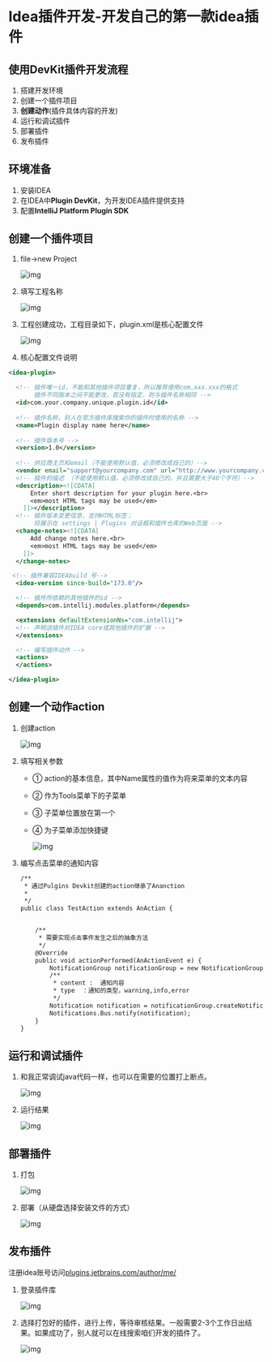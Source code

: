 # Idea插件开发-开发自己的第一款idea插件

## 使用DevKit插件开发流程

1. 搭建开发环境
2. 创建一个插件项目
3. **创建动作**(插件具体内容的开发)
4. 运行和调试插件
5. 部署插件
6. 发布插件

## 环境准备

1. 安装IDEA
2. 在IDEA中**Plugin DevKit**，为开发IDEA插件提供支持
3. 配置**IntelliJ Platform Plugin SDK**

## 创建一个插件项目

1. file->new Project

   ![img](https://gitee.com/wuyilong/picture-bed/raw/master//img/1717cd8991fb0697~tplv-t2oaga2asx-watermark.awebp)

2. 填写工程名称

   ![img](https://gitee.com/wuyilong/picture-bed/raw/master//img/1717cd95b8569e69~tplv-t2oaga2asx-watermark.awebp)

3. 工程创建成功，工程目录如下，plugin.xml是核心配置文件

   ![img](https://gitee.com/wuyilong/picture-bed/raw/master//img/1717cd9a94990565~tplv-t2oaga2asx-watermark.awebp)

4. 核心配置文件说明

```xml
<idea-plugin>
    
  <!-- 插件唯一id，不能和其他插件项目重复，所以推荐使用com.xxx.xxx的格式
       插件不同版本之间不能更改，若没有指定，则与插件名称相同 -->
  <id>com.your.company.unique.plugin.id</id>
   
  <!-- 插件名称，别人在官方插件库搜索你的插件时使用的名称 -->
  <name>Plugin display name here</name>
  
  <!-- 插件版本号 -->
  <version>1.0</version>
    
  <!-- 供应商主页和email（不能使用默认值，必须修改成自己的）-->
  <vendor email="support@yourcompany.com" url="http://www.yourcompany.com">YourCompany</vendor>
  <!-- 插件的描述 （不能使用默认值，必须修改成自己的。并且需要大于40个字符）-->
  <description><![CDATA[
      Enter short description for your plugin here.<br>
      <em>most HTML tags may be used</em>
    ]]></description>
  <!-- 插件版本变更信息，支持HTML标签；
       将展示在 settings | Plugins 对话框和插件仓库的Web页面 -->
  <change-notes><![CDATA[
      Add change notes here.<br>
      <em>most HTML tags may be used</em>
    ]]>
  </change-notes>

 <!-- 插件兼容IDEAbuild 号-->
  <idea-version since-build="173.0"/>

  <!-- 插件所依赖的其他插件的id -->
  <depends>com.intellij.modules.platform</depends>

  <extensions defaultExtensionNs="com.intellij">
  <!-- 声明该插件对IDEA core或其他插件的扩展 -->
  </extensions>

  <!-- 编写插件动作 -->
  <actions>
  </actions>

</idea-plugin>
```

## 创建一个动作action

1. 创建action

   ![img](https://gitee.com/wuyilong/picture-bed/raw/master//img/1717cda074f7f54d~tplv-t2oaga2asx-watermark.awebp)

2. 填写相关参数

   - ① action的基本信息，其中Name属性的值作为将来菜单的文本内容

   - ② 作为Tools菜单下的子菜单

   - ③ 子菜单位置放在第一个

   - ④ 为子菜单添加快捷键

     ![img](https://gitee.com/wuyilong/picture-bed/raw/master//img/1717cda7d4a70ccf~tplv-t2oaga2asx-watermark.awebp)

3. 编写点击菜单的通知内容

   ```xml
   /**
    * 通过Pulgins Devkit创建的action继承了Ananction
    *
    */
   public class TestAction extends AnAction {
   
   
       /**
        * 需要实现点击事件发生之后的抽象方法
        */
       @Override
       public void actionPerformed(AnActionEvent e) {
           NotificationGroup notificationGroup = new NotificationGroup("testid", NotificationDisplayType.BALLOON, false);
           /**
            * content :  通知内容
            * type  ：通知的类型，warning,info,error
            */
           Notification notification = notificationGroup.createNotification("测试通知", MessageType.INFO);
           Notifications.Bus.notify(notification);
       }
   }
   ```

## 运行和调试插件

1. 和我正常调试java代码一样，也可以在需要的位置打上断点。

   ![img](https://gitee.com/wuyilong/picture-bed/raw/master//img/1717cdb02ccc660e~tplv-t2oaga2asx-watermark.awebp)

2. 运行结果

   ![img](https://gitee.com/wuyilong/picture-bed/raw/master//img/1717cdbed0db3023~tplv-t2oaga2asx-watermark.awebp)

## 部署插件

1. 打包

   ![img](https://gitee.com/wuyilong/picture-bed/raw/master//img/1717cdc1c91650e2~tplv-t2oaga2asx-watermark.awebp)

2. 部署（从硬盘选择安装文件的方式）

   ![img](https://gitee.com/wuyilong/picture-bed/raw/master//img/1717cdc3e08033a3~tplv-t2oaga2asx-watermark.awebp)

## 发布插件

注册idea账号访问[plugins.jetbrains.com/author/me/](https://link.juejin.cn/?target=https%3A%2F%2Fplugins.jetbrains.com%2Fauthor%2Fme%2F)

1. 登录插件库

   ![img](https://gitee.com/wuyilong/picture-bed/raw/master//img/1717cdc73870874d~tplv-t2oaga2asx-watermark.awebp)

2. 选择打包好的插件，进行上传，等待审核结果。一般需要2-3个工作日出结果。如果成功了，别人就可以在线搜索咱们开发的插件了。

   ![img](https://gitee.com/wuyilong/picture-bed/raw/master//img/1717cdd171e88cf9~tplv-t2oaga2asx-watermark.awebp)